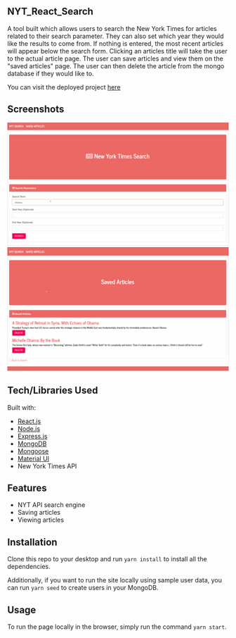 ## NYT_React_Search

A tool built which allows users to search the New York Times for articles related to their search parameter. They can also set which year they would like the results to come from. If nothing is entered, the most recent articles will appear below the search form. Clicking an articles title will take the user to the actual article page. The user can save articles and view them on the "saved articles" page. The user can then delete the article from the mongo database if they would like to.

You can visit the deployed project [here](https://peaceful-headland-96719.herokuapp.com/)

## Screenshots

![Search Page](/client/public/gifs/search_page.gif)
![Saved Page](/client/public/gifs/saved_page.gif)

## Tech/Libraries Used

Built with:

- [React.js](https://reactjs.org/)
- [Node.js](https://nodejs.org/en/)
- [Express.js](http://expressjs.com/)
- [MongoDB](https://www.mongodb.com/)
- [Mongoose](https://mongoosejs.com/)
- [Material UI](https://material-ui.com/)
- New York Times API

## Features

- NYT API search engine
- Saving articles
- Viewing articles

## Installation

Clone this repo to your desktop and run `yarn install` to install all the dependencies.

Additionally, if you want to run the site locally using sample user data, you can run `yarn seed` to create users in your MongoDB.

## Usage

To run the page locally in the browser, simply run the command `yarn start`.

